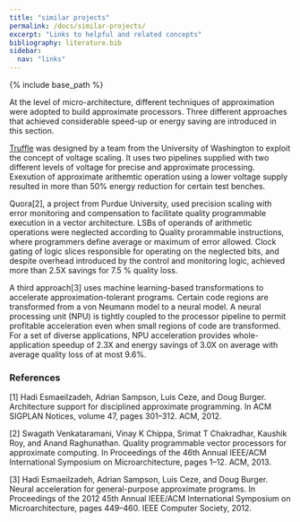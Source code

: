 ```yaml
---
title: "similar projects"
permalink: /docs/similar-projects/
excerpt: "Links to helpful and related concepts"
bibliography: literature.bib
sidebar:
  nav: "links"  
---
```


{% include base_path %}

 At the level of micro-architecture, different techniques of approximation were adopted to build approximate processors. Three different approaches that achieved considerable speed-up or energy saving are introduced in this section.
 
 [Truffle](http://dl.acm.org/citation.cfm?id=2151008) was designed by a team from the University of Washington to exploit the concept of voltage scaling. It uses two pipelines supplied with two different levels of voltage for precise and approximate processing. Exexution of approximate arithemtic operation using a lower voltage supply resulted in more than 50% energy reduction for certain test benches.
  
 Quora[2], a project from Purdue University, used precision scaling with error monitoring and compensation to facilitate quality programmable execution in a vector architecture. LSBs of operands of arithmetic operations were neglected according to Quality prorammable instructions, where programmers define average or maximum of error allowed. Clock gating of logic slices responsible for operating on the neglected bits, and despite overhead introduced by the control and monitoring logic, achieved more than 2.5X savings for 7.5 % quality loss.

 A third approach[3] uses machine learning-based transformations to accelerate approximation-tolerant programs. Certain code regions are transformed from a von Neumann model to a neural model. A neural processing unit (NPU) is tightly coupled to the processor pipeline to permit profitable acceleration even when small regions of code are transformed. For a set of diverse applications, NPU acceleration provides whole-application speedup of 2.3X and energy savings of 3.0X on average with average quality loss of at most 9.6%.
 
 
### References

[1] Hadi Esmaeilzadeh, Adrian Sampson, Luis Ceze, and Doug Burger. Architecture
support for disciplined approximate programming. In ACM SIGPLAN Notices,
volume 47, pages 301–312. ACM, 2012.


[2] Swagath Venkataramani, Vinay K Chippa, Srimat T Chakradhar, Kaushik Roy,
and Anand Raghunathan. Quality programmable vector processors for approximate
computing. In Proceedings of the 46th Annual IEEE/ACM International Symposium
on Microarchitecture, pages 1–12. ACM, 2013.


[3] Hadi Esmaeilzadeh, Adrian Sampson, Luis Ceze, and Doug Burger. Neural acceleration for general-purpose approximate programs. In Proceedings of the 2012 45th
Annual IEEE/ACM International Symposium on Microarchitecture, pages 449–460.
IEEE Computer Society, 2012.
